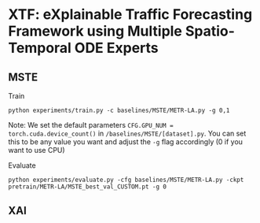 # XTF: eXplainable Traffic Forecasting Framework using Multiple Spatio-Temporal ODE Experts

## MSTE

Train

`python experiments/train.py -c baselines/MSTE/METR-LA.py -g 0,1`

Note: We set the default parameters `CFG.GPU_NUM = torch.cuda.device_count()` in `/baselines/MSTE/[dataset].py`. You can set this to be any value you want and adjust the `-g` flag accordingly (0 if you want to use CPU)

Evaluate

`python experiments/evaluate.py -cfg baselines/MSTE/METR-LA.py -ckpt pretrain/METR-LA/MSTE_best_val_CUSTOM.pt -g 0`

## XAI
